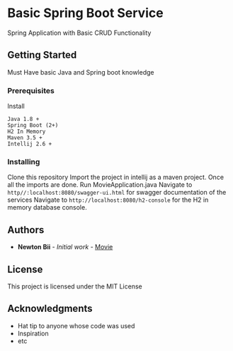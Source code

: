 # Basic Spring Boot Service

Spring Application with Basic CRUD Functionality

## Getting Started

Must Have basic Java and Spring boot knowledge

### Prerequisites

Install

```
Java 1.8 +
Spring Boot (2+)
H2 In Memory
Maven 3.5 +
Intellij 2.6 +
```

### Installing

Clone this repository
Import the project in intellij as a maven project.
Once all the imports are done.
Run MovieApplication.java
Navigate to `http//:localhost:8080/swagger-ui.html` for swagger documentation of the services
Navigate to `http://localhost:8080/h2-console` for the H2 in memory database console.

## Authors

* **Newton Bii** - *Initial work* - [Movie](https://github.com/NewtonBii/Movie)


## License

This project is licensed under the MIT License 
## Acknowledgments

* Hat tip to anyone whose code was used
* Inspiration
* etc


